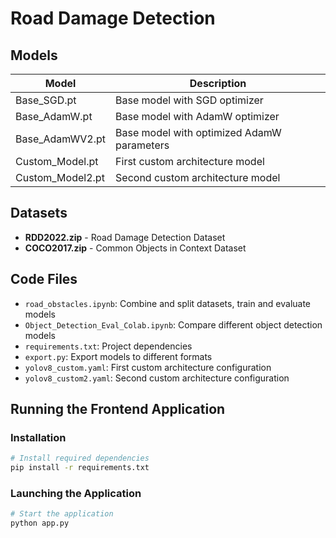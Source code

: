 # Road Damage Detection

## Models

| Model | Description |
|-------|-------------|
| Base_SGD.pt | Base model with SGD optimizer |
| Base_AdamW.pt | Base model with AdamW optimizer |
| Base_AdamWV2.pt | Base model with optimized AdamW parameters |
| Custom_Model.pt | First custom architecture model |
| Custom_Model2.pt | Second custom architecture model |

## Datasets

- **RDD2022.zip** - Road Damage Detection Dataset
- **COCO2017.zip** - Common Objects in Context Dataset

## Code Files

- `road_obstacles.ipynb`: Combine and split datasets, train and evaluate models
- `Object_Detection_Eval_Colab.ipynb`: Compare different object detection models
- `requirements.txt`: Project dependencies
- `export.py`: Export models to different formats
- `yolov8_custom.yaml`: First custom architecture configuration
- `yolov8_custom2.yaml`: Second custom architecture configuration

## Running the Frontend Application

### Installation

```bash
# Install required dependencies
pip install -r requirements.txt
```

### Launching the Application

```bash
# Start the application
python app.py
```
